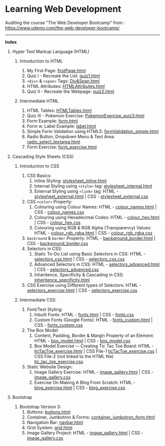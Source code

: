 # Learning Web Development
Auditing the course "The Web Developer Bootcamp" from : https://www.udemy.com/the-web-developer-bootcamp/

<hr/>

**Index**
1. Hyper Text Markup Language (HTML)
   1. Introduction to HTML
      1. My First Page: [firstPage.html](https://github.com/Ch-sriram/Learning-WebDev/blob/master/Introduction%20to%20HTML/firstPage.html)
      2. Quiz I - Recreate the List: [quiz1.html](https://github.com/Ch-sriram/Learning-WebDev/blob/master/Introduction%20to%20HTML/quiz1.html)
      3. <code>&lt;div&gt;</code> & <code>&lt;span&gt;</code> Tags: [Div&Span.html](https://github.com/Ch-sriram/Learning-WebDev/blob/master/Introduction%20to%20HTML/Div&Span.html)
      4. HTML Attributes: [HTMLAttributes.html](https://github.com/Ch-sriram/Learning-WebDev/blob/master/Introduction%20to%20HTML/HTMLAttributes.html)
      5. Quiz II - Recreate the Webpage: [quiz2.html](https://github.com/Ch-sriram/Learning-WebDev/blob/master/Introduction%20to%20HTML/quiz2.html)

   2. Intermediate HTML
      1. HTML Tables: [HTMLTables.html](https://github.com/Ch-sriram/Learning-WebDev/blob/master/Intermediate%20HTML/HTMLTables.html)
      2. Quiz III - Pokemon Exercise: [PokemonExercise_quiz3.html](https://github.com/Ch-sriram/Learning-WebDev/blob/master/Intermediate%20HTML/PokemonExercise_quiz3.html)
      3. Form Example: [form.html](https://github.com/Ch-sriram/Learning-WebDev/blob/master/Intermediate%20HTML/form.html)
      4. Form w. Label Example: [label.html](https://github.com/Ch-sriram/Learning-WebDev/blob/master/Intermediate%20HTML/label.html)
      5. Simple Form Validation using HTML5: [formValidation_simple.html](https://github.com/Ch-sriram/Learning-WebDev/blob/master/Intermediate%20HTML/formValidation_simple.html)
      6. Radio Button, Dropdown Menu & Text Area: [radio_select_textarea.html](https://github.com/Ch-sriram/Learning-WebDev/blob/master/Intermediate%20HTML/radio_select_textarea.html)
      7. Form Exercise: [form_exercise.html](https://github.com/Ch-sriram/Learning-WebDev/blob/master/Intermediate%20HTML/form_exercise.html)

2. Cascading Style Sheets (CSS)
   1. Introduction to CSS
      1. CSS Basics:
         1. Inline Styling: [stylesheet_inline.html](https://github.com/Ch-sriram/Learning-WebDev/blob/master/Introduction%20to%20CSS/stylesheet_inline.html)
         2. Internal Styling using <code>&lt;style&gt;</code> tag: [stylesheet_internal.html](https://github.com/Ch-sriram/Learning-WebDev/blob/master/Introduction%20to%20CSS/stylesheet_internal.html)
         3. External Styling using <code>&lt;link&gt;</code> tag: HTML - [stylesheet_external.html](https://github.com/Ch-sriram/Learning-WebDev/blob/master/Introduction%20to%20CSS/stylesheet_external.html) | CSS - [stylesheet_external.css](https://github.com/Ch-sriram/Learning-WebDev/blob/master/Introduction%20to%20CSS/css/stylesheet_external.css)
      2. CSS <code>&lt;color&gt;</code> Property:
         1. Colouring using Colour Names: HTML - [colour_names.html](https://github.com/Ch-sriram/Learning-WebDev/blob/master/Introduction%20to%20CSS/colour_names.html) | CSS - [colour_names.css](https://github.com/Ch-sriram/Learning-WebDev/blob/master/Introduction%20to%20CSS/css/colour_names.css)
         2. Colouring using Hexadecimal Codes: HTML - [colour_hex.html](https://github.com/Ch-sriram/Learning-WebDev/blob/master/Introduction%20to%20CSS/colour_hex.html) | CSS - [colour_hex.css](https://github.com/Ch-sriram/Learning-WebDev/blob/master/Introduction%20to%20CSS/css/colour_hex.css)
         3. Colouring using RGB & RGB Alpha (Transparency) Values: HTML - [colour_rgb_rgba.html](https://github.com/Ch-sriram/Learning-WebDev/blob/master/Introduction%20to%20CSS/colour_rgb_rgba.html) | CSS - [colour_rgb_rgba.css](https://github.com/Ch-sriram/Learning-WebDev/blob/master/Introduction%20to%20CSS/css/colour_rgb_rgba.css)
      3. <code>backround</code> & <code>border</code> Property: HTML - [background_border.html](https://github.com/Ch-sriram/Learning-WebDev/blob/master/Introduction%20to%20CSS/background_border.html) | CSS - [background_border.css](https://github.com/Ch-sriram/Learning-WebDev/blob/master/Introduction%20to%20CSS/css/background_border.css)
      4. Selectors in CSS:
         1. Static To-Do List using Basic Selectors in CSS: HTML - [selectors_css.html](https://github.com/Ch-sriram/Learning-WebDev/blob/master/Introduction%20to%20CSS/selectors_css.html) | CSS - [selectors_css.css](https://github.com/Ch-sriram/Learning-WebDev/blob/master/Introduction%20to%20CSS/css/selectors_css.css)
         2. Advanced Selectors in CSS: HTML - [selectors_advanced.html](https://github.com/Ch-sriram/Learning-WebDev/blob/master/Introduction%20to%20CSS/selectors_advanced.html) | CSS - [selectors_advanced.css](https://github.com/Ch-sriram/Learning-WebDev/blob/master/Introduction%20to%20CSS/css/selectors_advanced.css)
         3. Inheritence, Specificity & Cascading in CSS: [inheritence_specificity.html](https://github.com/Ch-sriram/Learning-WebDev/blob/master/Introduction%20to%20CSS/inheritence_specificity.html)
      5. CSS Exercise using Different types of Selectors: HTML - [selectors_exercise.html](https://github.com/Ch-sriram/Learning-WebDev/blob/master/Introduction%20to%20CSS/selectors_exercise.html) | CSS - [selectors_exercise.css](https://github.com/Ch-sriram/Learning-WebDev/blob/master/Introduction%20to%20CSS/css/selectors_exercise.css)
      
   2. Intermediate CSS:
      1. Font/Text Styling:
         1. Inbuilt Fonts: HTML - [fonts.html](https://github.com/Ch-sriram/Learning-WebDev/blob/master/Intermediate%20CSS/fonts.html) | CSS - [fonts.css](https://github.com/Ch-sriram/Learning-WebDev/blob/master/Intermediate%20CSS/css/fonts.css)
         2. Custom Fonts (Google Fonts): HTML - [fonts_custom.html](https://github.com/Ch-sriram/Learning-WebDev/blob/master/Intermediate%20CSS/fonts_custom.html) | CSS - [fonts_custom.css](https://github.com/Ch-sriram/Learning-WebDev/blob/master/Intermediate%20CSS/css/fonts_custom.css)
      2. The Box Model:
         1. Content, Padding, Border & Margin Property of an Element: HTML - [box_model.html](https://github.com/Ch-sriram/Learning-WebDev/blob/master/Intermediate%20CSS/box_model.html) | CSS - [box_model.css](https://github.com/Ch-sriram/Learning-WebDev/blob/master/Intermediate%20CSS/css/box_model.css)
         2. Box Model Exercise -- Creating Tic Tac Toe Board: HTML - [ticTacToe_exercise.html](https://github.com/Ch-sriram/Learning-WebDev/blob/master/Intermediate%20CSS/ticTacToe_exercise.html) | CSS File-1 [ticTacToe_exercise.css](https://github.com/Ch-sriram/Learning-WebDev/blob/master/Intermediate%20CSS/css/ticTacToe_exercise.css) | CSS File-2 (not linked to the HTML file) [tic_tac_toe_exercise.css](https://github.com/Ch-sriram/Learning-WebDev/blob/master/Intermediate%20CSS/css/tic_tac_toe_exercise.css)
      3. Static Website Design:
         1. Image Gallery Exercise: HTML - [image_gallery.html](https://github.com/Ch-sriram/Learning-WebDev/blob/master/Intermediate%20CSS/image_gallery.html) | CSS - [image_gallery.css](https://github.com/Ch-sriram/Learning-WebDev/blob/master/Intermediate%20CSS/css/image_gallery.css)
         2. Exercise On Making A Blog From Scratch: HTML - [blog_exercise.html](https://github.com/Ch-sriram/Learning-WebDev/blob/master/Intermediate%20CSS/blog_exercise.html) | CSS - [blog_exercise.css](https://github.com/Ch-sriram/Learning-WebDev/blob/master/Intermediate%20CSS/css/blog_exercise.css)
   
3. Bootstrap
   1. Bootstrap Version 3:
      1. Buttons: [buttons.html](https://github.com/Ch-sriram/Learning-WebDev/blob/master/Bootstrap/Bootstrap3/buttons.html)
      2. Container, Jumbotron & Forms: [container_jumbotron_form.html](https://github.com/Ch-sriram/Learning-WebDev/blob/master/Bootstrap/Bootstrap3/container_jumbotron_form.html)
      3. Navigation Bar: [navbar.html](https://github.com/Ch-sriram/Learning-WebDev/blob/master/Bootstrap/Bootstrap3/navbar.html)
      4. Grid System: [grid.html](https://github.com/Ch-sriram/Learning-WebDev/blob/master/Bootstrap/Bootstrap3/grid.html)
      5. Image Gallery Project: HTML - [image_gallery.html](https://github.com/Ch-sriram/Learning-WebDev/blob/master/Bootstrap/Bootstrap3/image_gallery.html) | CSS - [image_gallery.css](https://github.com/Ch-sriram/Learning-WebDev/blob/master/Bootstrap/Bootstrap3/css/image_gallery.css)